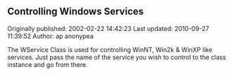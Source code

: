 ## Controlling Windows Services

Originally published: 2002-02-22 14:42:23
Last updated: 2010-09-27 11:39:52
Author: ap anonypea

The WService Class is used for controlling WinNT, Win2k & WinXP like services. Just pass the name of the service you wish to control to the class instance and go from there.